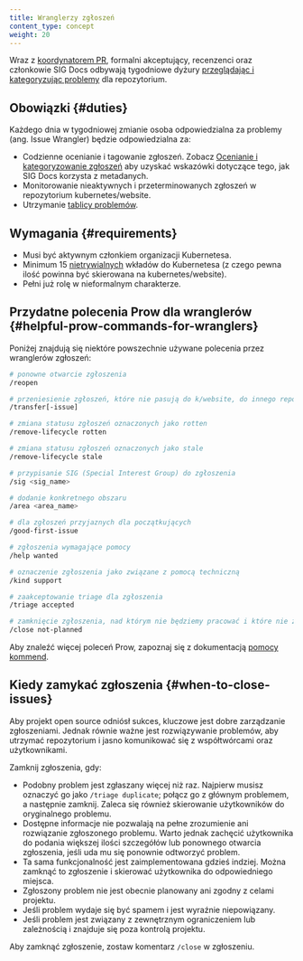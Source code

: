 ```yaml
---
title: Wranglerzy zgłoszeń
content_type: concept
weight: 20
---
```


<!-- overview -->

Wraz z [koordynatorem PR](/docs/contribute/participate/pr-wranglers), formalni
akceptujący, recenzenci oraz członkowie SIG Docs odbywają
tygodniowe dyżury [przeglądając i kategoryzując problemy](/docs/contribute/review/for-approvers/#triage-and-categorize-issues)
dla repozytorium.

<!-- body -->

## Obowiązki {#duties}

Każdego dnia w tygodniowej zmianie osoba odpowiedzialna za problemy (ang. Issue Wrangler) będzie odpowiedzialna za:

- Codzienne ocenianie i tagowanie zgłoszeń. Zobacz
  [Ocenianie i kategoryzowanie zgłoszeń](/docs/contribute/review/for-approvers/#triage-and-categorize-issues) aby
  uzyskać wskazówki dotyczące tego, jak SIG Docs korzysta z metadanych.
- Monitorowanie nieaktywnych i przeterminowanych zgłoszeń w repozytorium kubernetes/website.
- Utrzymanie [tablicy problemów](https://github.com/orgs/kubernetes/projects/72/views/1).

## Wymagania {#requirements}

- Musi być aktywnym członkiem organizacji Kubernetesa.
- Minimum 15 [nietrywialnych](https://www.kubernetes.dev/docs/guide/pull-requests/#trivial-edits)
  wkładów do Kubernetesa (z czego pewna ilość powinna być skierowana na kubernetes/website).
- Pełni już rolę w nieformalnym charakterze.

## Przydatne polecenia Prow dla wranglerów {#helpful-prow-commands-for-wranglers}

Poniżej znajdują się niektóre powszechnie używane polecenia przez wranglerów zgłoszeń:

```bash
# ponowne otwarcie zgłoszenia
/reopen

# przeniesienie zgłoszeń, które nie pasują do k/website, do innego repozytorium
/transfer[-issue]

# zmiana statusu zgłoszeń oznaczonych jako rotten
/remove-lifecycle rotten

# zmiana statusu zgłoszeń oznaczonych jako stale
/remove-lifecycle stale

# przypisanie SIG (Special Interest Group) do zgłoszenia
/sig <sig_name>

# dodanie konkretnego obszaru
/area <area_name>

# dla zgłoszeń przyjaznych dla początkujących
/good-first-issue

# zgłoszenia wymagające pomocy
/help wanted

# oznaczenie zgłoszenia jako związane z pomocą techniczną
/kind support

# zaakceptowanie triage dla zgłoszenia
/triage accepted

# zamknięcie zgłoszenia, nad którym nie będziemy pracować i które nie zostało naprawione
/close not-planned
```

Aby znaleźć więcej poleceń Prow, zapoznaj się z dokumentacją [pomocy kommend](https://prow.k8s.io/command-help).

## Kiedy zamykać zgłoszenia {#when-to-close-issues}

Aby projekt open source odniósł sukces, kluczowe jest dobre zarządzanie
zgłoszeniami. Jednak równie ważne jest rozwiązywanie problemów, aby
utrzymać repozytorium i jasno komunikować się z współtwórcami oraz użytkownikami.

Zamknij zgłoszenia, gdy:

- Podobny problem jest zgłaszany więcej niż raz. Najpierw musisz oznaczyć go jako `/triage duplicate`; połącz
  go z głównym problemem, a następnie zamknij. Zaleca się również skierowanie użytkowników do oryginalnego problemu.
- Dostępne informacje nie pozwalają na pełne zrozumienie ani rozwiązanie zgłoszonego problemu. Warto jednak zachęcić
  użytkownika do podania większej ilości szczegółów lub ponownego otwarcia zgłoszenia, jeśli uda mu się ponownie odtworzyć problem.
- Ta sama funkcjonalność jest zaimplementowana gdzieś indziej. Można zamknąć to zgłoszenie i skierować użytkownika do odpowiedniego miejsca.
- Zgłoszony problem nie jest obecnie planowany ani zgodny z celami projektu.
- Jeśli problem wydaje się być spamem i jest wyraźnie niepowiązany.
- Jeśli problem jest związany z zewnętrznym ograniczeniem lub zależnością i znajduje się poza kontrolą projektu.

Aby zamknąć zgłoszenie, zostaw komentarz `/close` w zgłoszeniu.
